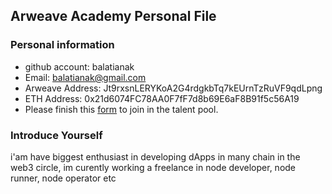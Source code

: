 ## Arweave Academy Personal File

### Personal information

- github account: balatianak
- Email: balatianak@gmail.com
- Arweave Address: Jt9rxsnLERYKoA2G4rdgkbTq7kEUrnTzRuVF9qdLpng
- ETH Address: 0x21d6074FC78AA0F7fF7d8b69E6aF8B91f5c56A19
- Please finish this [form](https://docs.google.com/forms/d/e/1FAIpQLSfWA5fIIcBgmRppm3jNz5vmf9Mai_QMVil-2pO4r7YKn_Zhtw/viewform?usp=sf_link) to join in the talent pool.

### Introduce Yourself
 i'am have biggest enthusiast in developing dApps in many chain in the web3 circle, im curently working a freelance in node developer, node runner, node operator etc
